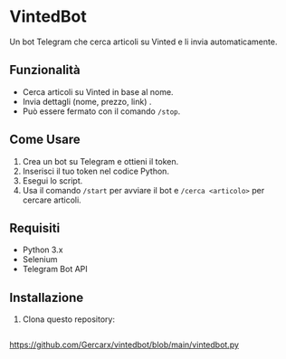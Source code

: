 # VintedBot

Un bot Telegram che cerca articoli su Vinted e li invia automaticamente.

## Funzionalità
- Cerca articoli su Vinted in base al nome.
- Invia dettagli (nome, prezzo, link) .
- Può essere fermato con il comando `/stop`.

## Come Usare
1. Crea un bot su Telegram e ottieni il token.
2. Inserisci il tuo token nel codice Python.
3. Esegui lo script.
4. Usa il comando `/start` per avviare il bot e `/cerca <articolo>` per cercare articoli.

## Requisiti
- Python 3.x
- Selenium
- Telegram Bot API

## Installazione
1. Clona questo repository:
   ```bash
 https://github.com/Gercarx/vintedbot/blob/main/vintedbot.py
